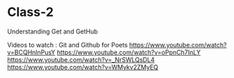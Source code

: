 # Class-2
Understanding Get and GetHub

Videos to watch : Git and Github for Poets
https://www.youtube.com/watch?v=BCQHnlnPusY
https://www.youtube.com/watch?v=oPpnCh7InLY
https://www.youtube.com/watch?v=_NrSWLQsDL4
https://www.youtube.com/watch?v=WMykv2ZMyEQ
